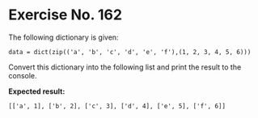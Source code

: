 # Exercise No. 162

The following dictionary is given:


    data = dict(zip(('a', 'b', 'c', 'd', 'e', 'f'),(1, 2, 3, 4, 5, 6)))


Convert this dictionary into the following list and print the result to the console.


**Expected result:**


    [['a', 1], ['b', 2], ['c', 3], ['d', 4], ['e', 5], ['f', 6]]